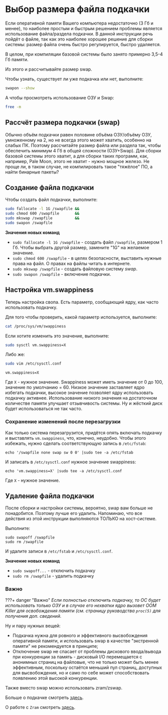 # Выбор размера файла подкачки

Если оперативной памяти Вашего компьютера недостаточно (3 Гб и менее), то наиболее простым и быстрым решением проблемы является использование файла/раздела подкачки. В данной инструкции речь пойдёт о файле, так как это наиболее хорошее решение для сборки системы: размер файла очень быстро регулируется, быстро удаляется.

В целом, при компиляции базовой системы было занято примерно 3,5-4 Гб памяти.

Из этого и рассчитывайте размер swap.

Чтобы узнать, существует ли уже подкачка или нет, выполните:

```bash
swapon --show
```

А чтобы просмотреть использование ОЗУ и Swap:

```bash
free -m
```

## Рассчёт размера подкачки (swap)

Обычно объём подкачки равен половине объёма ОЗУ/объёму ОЗУ, умноженному на 2, но не всегда этого может хватить, особенно на слабых ПК. Поэтому рассчитайте размер файла или раздела так, чтобы обеспечить минимум 4 Гб в общей сложности (ОЗУ+Swap). Для сборки базовой системы этого хватит, а для сборки таких программ, как, например, Pale Moon, этого не хватит - нужно мощное железо. Не проще ли, в таком случае, не компилировать такое "тяжёлое" ПО, а найти бинарные пакеты?

## Создание файла подкачки

Чтобы создать файл подкачки, выполните:

```bash
sudo fallocate -l 1G /swapfile &&
sudo chmod 600 /swapfile       &&
sudo mkswap /swapfile          &&
sudo swapon /swapfile
```

**Значения новых команд**

- `sudo fallocate -l 1G /swapfile` - создать файл `/swapfile`, размером 1 Гб. Чтобы выбрать другой размер, замените "1G" на желаемое значение.
- `sudo chmod 600 /swapfile` - в целях безопасности, выставить нужные права на файл. О правах на файлы читать в интернете.
- `sudo mkswap /swapfile` - создать файловую систему _swap_.
- `sudo swapon /swapfile` - включение подкачки.

## Настройка vm.swappiness

Теперь настройка свопа. Есть параметр, сообщающий ядру, как часто использовать подкачку.

Для того чтобы проверить, какой параметр используется, выполните:

```bash
cat /proc/sys/vm/swappiness
```

Если хотите изменить это значение, выполните:

```bash
sudo sysctl vm.swappiness=X
```

Либо же:

```bash
sudo vim /etc/sysctl.conf
```

```
vm.swappiness=X
```

Где `X` - нужное значение. Swappiness может иметь значение от 0 до 100, значение по умолчанию = 60. Низкое значение заставляет ядро избегать подкачки, высокое значение позволяет ядру использовать подкачку активнее. Использование низкого значения на достаточном количестве памяти улучшает отзывчивость системы. Ну и жёсткий диск будет использоваться не так часто.

### Сохранение изменений после перезагрузки

Как только система перезагрузится, придётся опять включать подкачку и выставлять `vm.swappiness`, что, конечно, неудобно. Чтобы этого избежать, нужно сделать соответствующую запись в `/etc/fstab`:

```
echo '/swapfile none swap sw 0 0' |sudo tee -a /etc/fstab
```

И записать в `/etc/sysctl.conf` нужное значение swappiness:

```
echo 'vm.swappiness=X' |sudo tee -a /etc/sysctl.conf
```

Где `X` - нужное значение.

## Удаление файла подкачки

После сборки и настройки системы, вероятно, swap вам больше не понадобится. Поэтому лучше его удалить. Напоминаю, что все действия из этой инструкции выполняются ТОЛЬКО на хост-системе.

Выполните:

```
sudo swapoff /swapfile
sudo rm /swapfile
```

И удалите записи в `/etc/fstab` и `/etc/sysctl.conf`.

**Значение новых команд**

- `sudo swapoff...` - отключить подкачку
- `sudo rm /swapfile` - удалить подкачку

### Важно

???+ danger "Важно"
    _Если полностью отключить подкачку, то ОС будет использовать только ОЗУ и в случае его нехватки ядро вызовет OOM Killer для освобождения памяти (см. страницу руководства `proc(5)` для получения доп. сведений._

Ну и пару нужных вещей:

- Подкачка нужна для ровного и эффективного высвобождения оперативной памяти, и использовать swap в качестве "экстренной памяти" не рекомендуется в принципе;
- Отключение swap не спасает от проблемы дискового ввода/вывода при конкуренции за память - дисковый I/O перемещается с анонимных страниц на файловые, что не только может быть менее эффективным, поскольку остаётся меньший пул страниц, доступных для высвобождения, но и само по себе может способствовать появлению этой высокой конкуренции.

Также вместо swap можно использовать zram/zswap.

Больше о подкачке смотреть [здесь](https://habr.com/ru/company/flant/blog/348324/).

О работе с `Zram` смотреть [здесь](../additional/zram.md).
